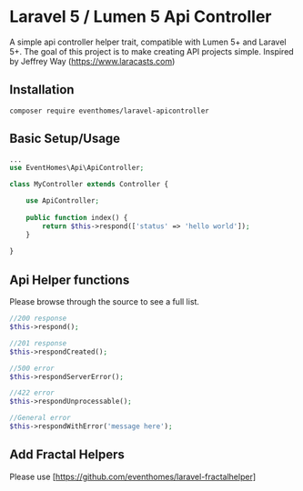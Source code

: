 # Laravel 5 / Lumen 5 Api Controller
A simple api controller helper trait, compatible with Lumen 5+ and Laravel 5+. The goal of this project is to make creating API projects simple. Inspired by Jeffrey Way (https://www.laracasts.com)

## Installation
```composer require eventhomes/laravel-apicontroller```

## Basic Setup/Usage
```php
...
use EventHomes\Api\ApiController;

class MyController extends Controller {

    use ApiController;
    
    public function index() {
        return $this->respond(['status' => 'hello world']);
    }
    
}
```

## Api Helper functions
Please browse through the source to see a full list.
```php
//200 response
$this->respond();

//201 response
$this->respondCreated();

//500 error
$this->respondServerError();

//422 error
$this->respondUnprocessable();

//General error
$this->respondWithError('message here');
```

## Add Fractal Helpers

Please use [https://github.com/eventhomes/laravel-fractalhelper]